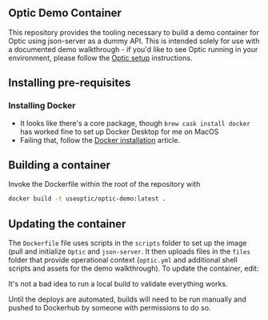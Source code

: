 
## Optic Demo Container

This repository provides the tooling necessary to build a demo container for Optic using json-server as a dummy API. This is intended solely for use with a documented demo walkthrough - if you'd like to see Optic running in your environment, please follow the [Optic setup](https://docs.useoptic.com/setup) instructions. 

## Installing pre-requisites

### Installing Docker

- It looks like there's a core package, though `brew cask install docker` has worked fine to set up Docker Desktop for me on MacOS
- Failing that, follow the [Docker installation](https://docs.docker.com/docker-for-mac/install/) article.

## Building a container

Invoke the Dockerfile within the root of the repository with

``` sh
docker build -t useoptic/optic-demo:latest .
```

## Updating the container

The `Dockerfile` file uses scripts in the `scripts` folder to set up the image (pull and initialize `Optic` and `json-server`. It then uploads files in the `files` folder that provide operational context (`optic.yml` and additional shell scripts and assets for the demo walkthrough). To update the container, edit:

It's not a bad idea to run a local build to validate everything works.

Until the deploys are automated, builds will need to be run manually and pushed to Dockerhub by someone with permissions to do so.